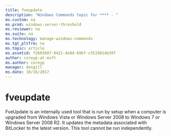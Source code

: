 ```yaml
---
title: fveupdate
description: "Windows Commands topic for **** - "
ms.custom: na
ms.prod: windows-server-threshold
ms.reviewer: na
ms.suite: na
ms.technology: manage-windows-commands
ms.tgt_pltfrm: na
ms.topic: article
ms.assetid: f2603607-9421-4e8d-b9bf-c5519814b39f
author: coreyp-at-msft
ms.author: coreyp
manager: dongill
ms.date: 10/16/2017
---
```


# fveupdate



FveUpdate is an internally used tool that is run by setup when a computer is upgraded from Windows Vista or Windows Server 2008 to Windows 7 or Windows Server 2008 R2. It updates the metadata associated with BitLocker to the latest version. This tool cannot be run independently.